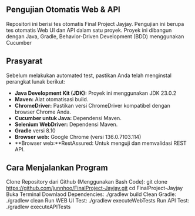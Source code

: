 ## Pengujian Otomatis Web & API

Repositori ini berisi tes otomatis Final Project Jayjay. 
Pengujian ini berupa tes otomatis Web UI dan API dalam satu proyek. 
Proyek ini dibangun dengan Java, Gradle, Behavior-Driven Development (BDD) menggunakan Cucumber

## Prasyarat

Sebelum melakukan automated test, pastikan Anda telah menginstal perangkat lunak berikut:

* **Java Development Kit (JDK):** Proyek ini menggunakan JDK 23.0.2
* **Maven:** Alat otomatisasi build.
* **ChromeDriver:** Pastikan versi ChromeDriver kompatibel dengan browser Chrome Anda.
* **Cucumber untuk Java:** Dependensi Maven.
* **Selenium WebDriver:** Dependensi Maven.
* **Gradle** versi 8.10
* **Browser web:** Google Chrome (versi 136.0.7103.114)
* **Browser web:**RestAssured: Untuk menguji dan memvalidasi REST API.

## Cara Menjalankan Program
Clone Repository dari Github (Menggunakan Bash Code): git clone https://github.com/junnhoo/FinalProject-Jayjay.git cd FinalProject-Jayjay
Buka Terminal
Downlaod Dependencies: ./gradlew build
Clean Gradle: ./gradlew clean
Run WEB UI Test: ./gradlew executeWebTests
Run API Test: ./gradlew executeAPITests


